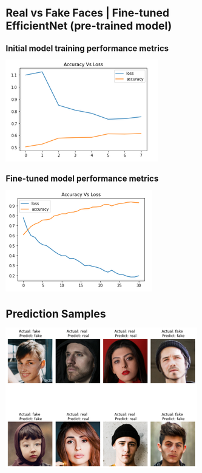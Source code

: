 # Real vs Fake Faces | Fine-tuned EfficientNet (pre-trained model)

## Initial model training performance metrics
![base model metric](https://github.com/shreyas-jk/Real-vs-Fake-Faces-FineTuning-EfficientNet/blob/main/images/bm_performance.png)

## Fine-tuned model performance metrics
![finetune metric](https://github.com/shreyas-jk/Real-vs-Fake-Faces-FineTuning-EfficientNet/blob/main/images/ft_performance.png)


# Prediction Samples
![final output](https://github.com/shreyas-jk/Real-vs-Fake-Faces-FineTuning-EfficientNet/blob/main/images/final1.png)